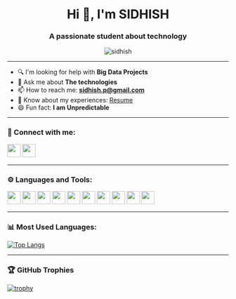 <!-- README.md for GitHub Profile -->

<h1 align="center">Hi 👋, I'm SIDHISH</h1>
<h3 align="center">A passionate student about technology</h3>

<p align="center">
  <img src="https://komarev.com/ghpvc/?username=sidhish&label=Profile%20views&color=0e75b6&style=flat" alt="sidhish" />
</p>

---

- 🔍 I'm looking for help with **Big Data Projects**
- 🧠 Ask me about **The technologies**
- 📫 How to reach me: **sidhish.p@gmail.com**
- 📝 Know about my experiences: [Resume](https://drive.google.com/file/d/1R7_8d6wWLAZLaZqDuC3zdJrFr2yyoUF2/view?usp=sharing)
- 😄 Fun fact: **I am Unpredictable**

---

### 🔗 Connect with me:
<p align="left">
<!--   <a href="https://youtube.com" target="blank"><img src="https://img.icons8.com/color/48/000000/youtube-play.png" width="30"/></a> -->
  <a href="[https://instagram.com](https://www.instagram.com/sidhish_17?igsh=OTFoeWFzY3hlNmZ2)" target="blank"><img src="https://img.icons8.com/color/48/000000/instagram-new--v1.png" width="30"/></a>
  <a href="[https://leetcode.com](https://leetcode.com/u/sidhishp/)" target="blank"><img src="https://upload.wikimedia.org/wikipedia/commons/1/19/LeetCode_logo_black.png" width="30"/></a>
</p>

---

### ⚙️ Languages and Tools:
<p align="left">
  <img src="https://cdn.jsdelivr.net/gh/devicons/devicon/icons/python/python-original.svg" width="30"/>
  <img src="https://cdn.jsdelivr.net/gh/devicons/devicon/icons/java/java-original.svg" width="30"/>
  <img src="https://cdn.jsdelivr.net/gh/devicons/devicon/icons/typescript/typescript-original.svg" width="30"/>
  <img src="https://cdn.jsdelivr.net/gh/devicons/devicon/icons/html5/html5-original.svg" width="30"/>
  <img src="https://cdn.jsdelivr.net/gh/devicons/devicon/icons/css3/css3-original.svg" width="30"/>
  <img src="https://cdn.jsdelivr.net/gh/devicons/devicon/icons/javascript/javascript-original.svg" width="30"/>
  <img src="https://cdn.jsdelivr.net/gh/devicons/devicon/icons/react/react-original.svg" width="30"/>
  <img src="https://cdn.jsdelivr.net/gh/devicons/devicon/icons/mysql/mysql-original.svg" width="30"/>
  <img src="https://cdn.jsdelivr.net/gh/devicons/devicon/icons/tensorflow/tensorflow-original.svg" width="30"/>
  <img src="https://cdn.jsdelivr.net/gh/devicons/devicon/icons/jupyter/jupyter-original.svg" width="30"/>
</p>

---

### 📊 Most Used Languages:
[![Top Langs](https://github-readme-stats.vercel.app/api/top-langs/?username=sidhish&layout=compact&theme=react)](https://github.com/sidhish)

---

### 🏆 GitHub Trophies
[![trophy](https://github-profile-trophy.vercel.app/?username=sidhish&theme=onestar)](https://github.com/ryo-ma/github-profile-trophy)

